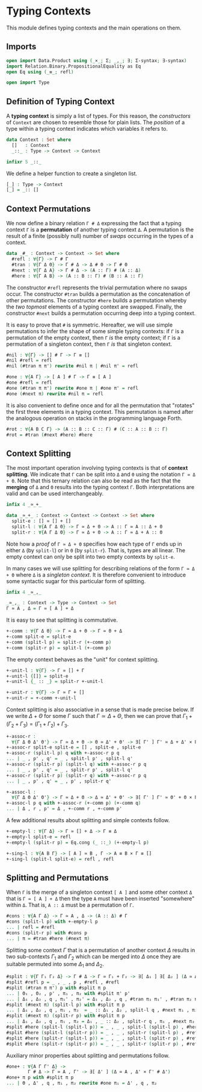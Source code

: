 # Typing Contexts

This module defines typing contexts and the main operations on them.

## Imports

```agda
open import Data.Product using (_×_; Σ; _,_; ∃; Σ-syntax; ∃-syntax)
import Relation.Binary.PropositionalEquality as Eq
open Eq using (_≡_; refl)

open import Type
```

## Definition of Typing Context

A **typing context** is simply a list of types. For this reason, the
*constructors* of `Context` are chosen to resemble those for plain lists. The
*position* of a type within a typing context indicates which variables it refers
to.

```agda
data Context : Set where
  []   : Context
  _::_ : Type -> Context -> Context

infixr 5 _::_
```

We define a helper function to create a singleton list.

```agda
[_] : Type -> Context
[_] = _:: []
```

## Context Permutations

We now define a binary relation `Γ # Δ` expressing the fact that a
typing context `Γ` is a **permutation** of another typing context
`Δ`.  A permutation is the result of a finite (possibly null) number
of *swaps* occurring in the types of a context.

```agda
data _#_ : Context -> Context -> Set where
  #refl : ∀{Γ} -> Γ # Γ
  #tran : ∀{Γ Δ Θ} -> Γ # Δ -> Δ # Θ -> Γ # Θ
  #next : ∀{Γ Δ A} -> Γ # Δ -> (A :: Γ) # (A :: Δ)
  #here : ∀{Γ A B} -> (A :: B :: Γ) # (B :: A :: Γ)
```

The constructor `#refl` represents the trivial permutation where no
swaps occur.  The constructor `#tran` builds a permutation as the
concatenation of other permutations. The constructor `#here` builds
a permutation whereby the *two topmost* elements of a typing context
are swapped. Finally, the constructor `#next` builds a permutation
occurring deep into a typing context.

It is easy to prove that `#` is symmetric. Hereafter, we will use
simple permutations to infer the shape of some simple typing
contexts: if `Γ` is a permutation of the empty context, then `Γ`
*is* the empty context; if `Γ` is a permutation of a singleton
context, then `Γ` *is* that singleton context.

```agda
#nil : ∀{Γ} -> [] # Γ -> Γ ≡ []
#nil #refl = refl
#nil (#tran π π') rewrite #nil π | #nil π' = refl

#one : ∀{A Γ} -> [ A ] # Γ -> Γ ≡ [ A ]
#one #refl = refl
#one (#tran π π') rewrite #one π | #one π' = refl
#one (#next π) rewrite #nil π = refl
```

It is also convenient to define once and for all the permutation
that "rotates" the first three elements in a typing context. This
permutation is named after the analogous operation on stacks in the
programming language Forth.

```agda
#rot : ∀{A B C Γ} -> (A :: B :: C :: Γ) # (C :: A :: B :: Γ)
#rot = #tran (#next #here) #here
```

## Context Splitting

The most important operation involving typing contexts is that of
**context splitting**. We indicate that `Γ` can be split into `Δ`
and `Θ` using the notation `Γ ≃ Δ + Θ`. Note that this ternary
relation can also be read as the fact that the **merging** of `Δ`
and `Θ` results into the typing context `Γ`. Both interpretations
are valid and can be used interchangeably.

```agda
infix 4 _≃_+_

data _≃_+_ : Context -> Context -> Context -> Set where
  split-e : [] ≃ [] + []
  split-l : ∀{A Γ Δ Θ} -> Γ ≃ Δ + Θ -> A :: Γ ≃ A :: Δ + Θ
  split-r : ∀{A Γ Δ Θ} -> Γ ≃ Δ + Θ -> A :: Γ ≃ Δ + A :: Θ
```

Note how a *proof* of `Γ ≃ Δ + Θ` specifies how each type of `Γ`
ends up in either `Δ` (by `split-l`) or in `Θ` (by `split-r`). That
is, types are all linear. The empty context can only be split into
two empty contexts by `split-e`.

In many cases we will use splitting for describing relations of the
form `Γ ≃ Δ + Θ` where `Δ` is a *singleton context*. It is therefore
convenient to introduce some syntactic sugar for this particular
form of splitting.

```agda
infix 4 _≃_,_

_≃_,_ : Context -> Type -> Context -> Set
Γ ≃ A , Δ = Γ ≃ [ A ] + Δ
```

It is easy to see that splitting is commutative.

```agda
+-comm : ∀{Γ Δ Θ} -> Γ ≃ Δ + Θ -> Γ ≃ Θ + Δ
+-comm split-e = split-e
+-comm (split-l p) = split-r (+-comm p)
+-comm (split-r p) = split-l (+-comm p)
```

The empty context behaves as the "unit" for context splitting.

```agda
+-unit-l : ∀{Γ} -> Γ ≃ [] + Γ
+-unit-l {[]} = split-e
+-unit-l {_ :: _} = split-r +-unit-l

+-unit-r : ∀{Γ} -> Γ ≃ Γ + []
+-unit-r = +-comm +-unit-l
```

Context splitting is also associative in a sense that is made
precise below. If we write $\Delta + \Theta$ for some $\Gamma$ such
that $\Gamma \simeq \Delta + \Theta$, then we can prove that
$\Gamma_1 + (\Gamma_2 + \Gamma_3) = (\Gamma_1 + \Gamma_2) +
\Gamma_3$.

```agda
+-assoc-r :
  ∀{Γ Δ Θ Δ' Θ'} -> Γ ≃ Δ + Θ -> Θ ≃ Δ' + Θ' -> ∃[ Γ' ] Γ' ≃ Δ + Δ' × Γ ≃ Γ' + Θ'
+-assoc-r split-e split-e = [] , split-e , split-e
+-assoc-r (split-l p) q with +-assoc-r p q
... | _ , p' , q' = _ , split-l p' , split-l q'
+-assoc-r (split-r p) (split-l q) with +-assoc-r p q
... | _ , p' , q' = _ , split-r p' , split-l q'
+-assoc-r (split-r p) (split-r q) with +-assoc-r p q
... | _ , p' , q' = _ , p' , split-r q'

+-assoc-l :
  ∀{Γ Δ Θ Δ' Θ'} -> Γ ≃ Δ + Θ -> Δ ≃ Δ' + Θ' -> ∃[ Γ' ] Γ' ≃ Θ' + Θ × Γ ≃ Δ' + Γ'
+-assoc-l p q with +-assoc-r (+-comm p) (+-comm q)
... | Δ , r , p' = Δ , +-comm r , +-comm p'
```

A few additional results about splitting and simple contexts follow.

```agda
+-empty-l : ∀{Γ Δ} -> Γ ≃ [] + Δ -> Γ ≡ Δ
+-empty-l split-e = refl
+-empty-l (split-r p) = Eq.cong (_ ::_) (+-empty-l p)

+-sing-l : ∀{A B Γ} -> [ A ] ≃ B , Γ -> A ≡ B × Γ ≡ []
+-sing-l (split-l split-e) = refl , refl
```

## Splitting and Permutations

When `Γ` is the merge of a singleton context `[ A ]` and some other
context `Δ` that is `Γ ≃ [ A ] + Δ` then the type `A` must have been
inserted "somewhere" within `Δ`. That is, `A :: Δ` must be a
permutation of `Γ`.

```agda
#cons : ∀{A Γ Δ} -> Γ ≃ A , Δ -> (A :: Δ) # Γ
#cons (split-l p) with +-empty-l p
... | refl = #refl
#cons (split-r p) with #cons p
... | π = #tran #here (#next π)
```

Splitting some context $\Gamma$ that is a permutation of another
context $\Delta$ results in two sub-contexts $\Gamma_1$ and
$\Gamma_2$ which can be merged into $\Delta$ once they are suitable
permuted into some $\Delta_1$ and $\Delta_2$.

```agda
#split : ∀{Γ Γ₁ Γ₂ Δ} -> Γ # Δ -> Γ ≃ Γ₁ + Γ₂ -> ∃[ Δ₁ ] ∃[ Δ₂ ] (Δ ≃ Δ₁ + Δ₂ × Γ₁ # Δ₁ × Γ₂ # Δ₂)
#split #refl p = _ , _ , p , #refl , #refl
#split (#tran π π') p with #split π p
... | Θ₁ , Θ₂ , p' , π₁ , π₂ with #split π' p'
... | Δ₁ , Δ₂ , q , π₁' , π₂' = Δ₁ , Δ₂ , q , #tran π₁ π₁' , #tran π₂ π₂'
#split (#next π) (split-l p) with #split π p
... | Δ₁ , Δ₂ , q , π₁ , π₂  = _ :: Δ₁ , Δ₂ , split-l q , #next π₁ , π₂
#split (#next π) (split-r p) with #split π p
... | Δ₁ , Δ₂ , q , π₁ , π₂ = Δ₁ , _ :: Δ₂ , split-r q , π₁ , #next π₂
#split #here (split-l (split-l p)) = _ , _ , split-l (split-l p) , #here , #refl
#split #here (split-l (split-r p)) = _ , _ , split-r (split-l p) , #refl , #refl
#split #here (split-r (split-l p)) = _ , _ , split-l (split-r p) , #refl , #refl
#split #here (split-r (split-r p)) = _ , _ , split-r (split-r p) , #refl , #here
```

Auxiliary minor properties about splitting and permutations follow.

```agda
#one+ : ∀{A Γ Γ' Δ} ->
        Γ # Δ -> Γ ≃ A , Γ' -> ∃[ Δ' ] (Δ ≃ A , Δ' × Γ' # Δ')
#one+ π p with #split π p
... | Θ , Δ' , q , π₁ , π₂ rewrite #one π₁ = Δ' , q , π₂
```
